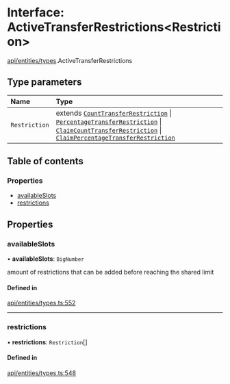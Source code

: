 # Interface: ActiveTransferRestrictions\<Restriction\>

[api/entities/types](../wiki/api.entities.types).ActiveTransferRestrictions

## Type parameters

| Name | Type |
| :------ | :------ |
| `Restriction` | extends [`CountTransferRestriction`](../wiki/api.entities.types.CountTransferRestriction) \| [`PercentageTransferRestriction`](../wiki/api.entities.types.PercentageTransferRestriction) \| [`ClaimCountTransferRestriction`](../wiki/api.entities.types.ClaimCountTransferRestriction) \| [`ClaimPercentageTransferRestriction`](../wiki/api.entities.types.ClaimPercentageTransferRestriction) |

## Table of contents

### Properties

- [availableSlots](../wiki/api.entities.types.ActiveTransferRestrictions#availableslots)
- [restrictions](../wiki/api.entities.types.ActiveTransferRestrictions#restrictions)

## Properties

### availableSlots

• **availableSlots**: `BigNumber`

amount of restrictions that can be added before reaching the shared limit

#### Defined in

[api/entities/types.ts:552](https://github.com/PolymeshAssociation/polymesh-sdk/blob/9a8715021/src/api/entities/types.ts#L552)

___

### restrictions

• **restrictions**: `Restriction`[]

#### Defined in

[api/entities/types.ts:548](https://github.com/PolymeshAssociation/polymesh-sdk/blob/9a8715021/src/api/entities/types.ts#L548)
